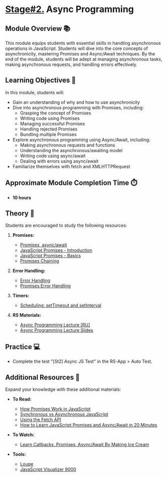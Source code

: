 # [Stage#2.](../../) Async Programming

## Module Overview 📚

This module equips students with essential skills in handling asynchronous operations in JavaScript. Students will dive into the core concepts of asynchronicity, mastering Promises and Async/Await techniques. By the end of the module, students will be adept at managing asynchronous tasks, making asynchronous requests, and handling errors effectively.

## Learning Objectives 🎯

In this module, students will:

- Gain an understanding of why and how to use asynchronicity
- Dive into asynchronous programming with Promises, including:
  - Grasping the concept of Promises
  - Writing code using Promises
  - Managing successful Promises
  - Handling rejected Promises
  - Bundling multiple Promises
- Explore asynchronous programming using Async/Await, including:
  - Making asynchronous requests and functions
  - Understanding the asynchronous/awaiting model
  - Writing code using async/await
  - Dealing with errors using async/await
- Familiarize themselves with fetch and XMLHTTPRequest

## Approximate Module Completion Time ⏱️

- **10 hours**

## Theory 📖

Students are encouraged to study the following resources:

1. **Promises:**

   - [Promises, async/await](https://javascript.info/async)
   - [JavaScript Promises - Introduction](https://www.codeguage.com/courses/advanced-js/promises-introduction)
   - [JavaScript Promises - Basics](https://www.codeguage.com/courses/advanced-js/promises-basics)
   - [Promises Chaining](https://www.codeguage.com/courses/advanced-js/promises-chaining)

2. **Error Handling:**

   - [Error Handling](https://javascript.info/error-handling)
   - [Promises Error Handling](https://www.codeguage.com/courses/advanced-js/promises-error-handling)

3. **Timers:**

   - [Scheduling: setTimeout and setInterval](https://javascript.info/settimeout-setinterval)

4. **RS Materials:**

   - [Async Programming Lecture [RU]](https://www.youtube.com/watch?v=MuCoejGknUI)
   - [Async Programming Lecture Slides](https://slides.com/dzmitrytsebruk/async-programming)

## Practice 💻

- Complete the test "[St2] Async JS Test" in the RS-App > Auto Test.

## Additional Resources 📘

Expand your knowledge with these additional materials:

- **To Read:**

  - [How Promises Work in JavaScript](https://www.freecodecamp.org/news/guide-to-javascript-promises/#how-to-handle-errors-in-async-await)
  - [Synchronous vs Asynchronous JavaScript](https://www.freecodecamp.org/news/synchronous-vs-asynchronous-in-javascript/)
  - [Using the Fetch API](https://developer.mozilla.org/en-US/docs/Web/API/Fetch_API/Using_Fetch)
  - [How to Learn JavaScript Promises and Async/Await in 20 Minutes](https://www.freecodecamp.org/news/learn-promise-async-await-in-20-minutes/)

- **To Watch:**

  - [Learn Callbacks, Promises, Async/Await By Making Ice Cream](https://www.youtube.com/watch?v=n5ZtTO1ArWg)

- **Tools:**
  - [Loupe](http://latentflip.com/loupe/?code=JC5vbignYnV0dG9uJywgJ2NsaWNrJywgZnVuY3Rpb24gb25DbGljaygpIHsKICAgIHNldFRpbWVvdXQoZnVuY3Rpb24gdGltZXIoKSB7CiAgICAgICAgY29uc29sZS5sb2coJ1lvdSBjbGlja2VkIHRoZSBidXR0b24hJyk7ICAgIAogICAgfSwgMjAwMCk7Cn0pOwoKY29uc29sZS5sb2coIkhpISIpOwoKc2V0VGltZW91dChmdW5jdGlvbiB0aW1lb3V0KCkgewogICAgY29uc29sZS5sb2coIkNsaWNrIHRoZSBidXR0b24hIik7Cn0sIDUwMDApOwoKY29uc29sZS5sb2coIldlbGNvbWUgdG8gbG91cGUuIik7!!!PGJ1dHRvbj5DbGljayBtZSE8L2J1dHRvbj4%3D)
  - [JavaScript Visualizer 9000](https://www.jsv9000.app/)
